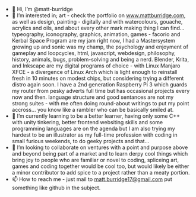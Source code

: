 - 👋 Hi, I’m @matt-burridge
- 👀 I’m interested in; art - check the portfolio on www.mattburridge.com, as well as design, painting - digitally and with watercolours, gouache, acrylics and 
     oils, and about every other mark making thing I can find... typeography, iconography, graphics, animation, games - facorio and Kerbal Space Program are my jam
     right now, I had a Mastersystem growing up and sonic was my champ, the psychology and enjoyment of gameplay and loopcycles, html, javascript, webdesign, philosophy, history, animals, bugs, problem-solving and being a nerd. Blender, Krita, and Inkscape are my digital programs 
     of choice - with Linux Manjaro XFCE - a divergence of Linux Arch which is light enough to reinstall fresh in 10 minutes on modest chips, but considering 
     trying a different distro again soon. I have a 2nd generation Raspberry Pi 3 which guards my router from pesky adverts full time but has occasional projects 
     every now and then. language structure and good sentances are not my strong suites - with me often doing round-about writings to put my point accross... you 
     know like a rambler who can be basically smiled at.
- 🌱 I’m currently learning to be a better learner, having only some C++ with unity tinkering, better frontend websiting skills and some programming languages are 
     on the agenda but I am also trying my hardest to be an illustrator as my full-time profession with coding in small furious weekends, to do geeky projects and 
     that...
- 💞️ I’m looking to collaborate on ventures with a point and purpose above and beyond being part of a market and to learn derpy cool things which bring joy to 
     people who are familiar or novel to coding, spliceing art, games and coding together would be cool too, but would likely be either a minor contributor to add
     spice to a project rather than a meaty portion.
- 📫 How to reach me - just mail to matt.burridge17@gmail.com put something like github in the subject.

<!---
matt-burridge/matt-burridge is a ✨ special ✨ repository because its `README.md` (this file) appears on your GitHub profile.
You can click the Preview link to take a look at your changes.
--->
